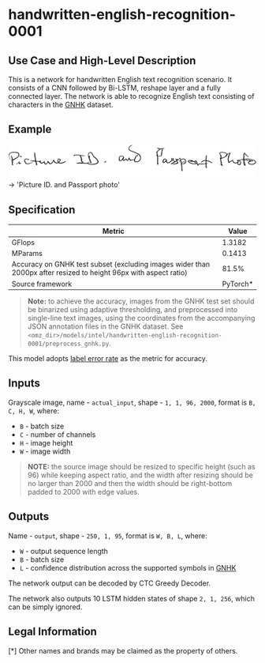 # handwritten-english-recognition-0001

## Use Case and High-Level Description

This is a network for handwritten English text recognition scenario. It consists of a CNN followed by Bi-LSTM, reshape layer and a fully connected layer.
The network is able to recognize English text consisting of characters in the [GNHK](https://goodnotes.com/gnhk/) dataset.

## Example

![](./assets/handwritten-english-recognition-0001.jpg) -> 'Picture ID. and Passport photo'

## Specification

| Metric                    | Value     |
| ------------------------- | --------- |
| GFlops                    | 1.3182    |
| MParams                   | 0.1413    |
| Accuracy on GNHK test subset (excluding images wider than 2000px after resized to height 96px with aspect ratio) | 81.5%     |
| Source framework          | PyTorch\* |

> **Note:** to achieve the accuracy, images from the GNHK test set should be binarized using adaptive thresholding, and preprocessed into single-line text images, using the coordinates from the accompanying JSON annotation files in the GNHK dataset. See `<omz_dir>/models/intel/handwritten-english-recognition-0001/preprocess_gnhk.py`.

This model adopts [label error rate](https://dl.acm.org/doi/abs/10.1145/1143844.1143891) as the metric for accuracy.

## Inputs

Grayscale image, name - `actual_input`, shape - `1, 1, 96, 2000`, format is `B, C, H, W`, where:

- `B` - batch size
- `C` - number of channels
- `H` - image height
- `W` - image width

> **NOTE:**  the source image should be resized to specific height (such as 96) while keeping aspect ratio, and the width after resizing should be no larger than 2000 and then the width should be right-bottom padded to 2000 with edge values.

## Outputs

Name - `output`, shape - `250, 1, 95`, format is `W, B, L`, where:

- `W` - output sequence length
- `B` - batch size
- `L` - confidence distribution across the supported symbols in [GNHK](https://goodnotes.com/gnhk/)

The network output can be decoded by CTC Greedy Decoder.

The network also outputs 10 LSTM hidden states of shape `2, 1, 256`, which can be simply ignored.

## Legal Information

[*] Other names and brands may be claimed as the property of others.

